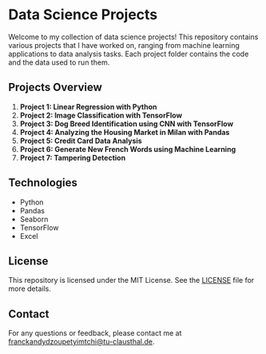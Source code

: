 # Data Science Projects

Welcome to my collection of data science projects! This repository contains various projects that I have worked on, ranging from machine learning applications to data analysis tasks. Each project folder contains the code and the data used to run them.

## Projects Overview

1. **Project 1: Linear Regression with Python**
2. **Project 2: Image Classification with TensorFlow**
3. **Project 3: Dog Breed Identification using CNN with TensorFlow**
4. **Project 4: Analyzing the Housing Market in Milan with Pandas**
5. **Project 5: Credit Card Data Analysis**
6. **Project 6: Generate New French Words using Machine Learning**
7. **Project 7: Tampering Detection**

## Technologies

- Python
- Pandas
- Seaborn
- TensorFlow
- Excel

## License

This repository is licensed under the MIT License. See the [LICENSE](LICENSE) file for more details.

## Contact

For any questions or feedback, please contact me at [franckandydzoupetyimtchi@tu-clausthal.de](mailto:franckandydzoupetyimtchi@tu-clausthal.de).
